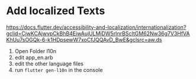 # Add localized Texts

https://docs.flutter.dev/accessibility-and-localization/internationalization?gclid=CjwKCAjwvpCkBhB4EiwAujULMjDW5rInrBScItGM62Nw36g7V3HfVAKhUu7sOGQk-6-k1HDpsewW7xoCfJQQAvD_BwE&gclsrc=aw.ds

1. Open Folder l10n
2. edit app_en.arb
3. edit the other language files
4. run `flutter gen-l10n` in the console
    